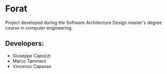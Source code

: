# Forat

Project developed during the Software Architecture Design master's degree course in computer engineering.

## Developers:
- Giuseppe Capozzi
- Marco Tammaro
- Vincenzo Capasso
